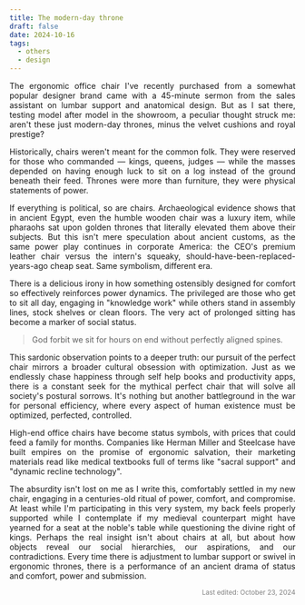 ```yaml
---
title: The modern-day throne
draft: false
date: 2024-10-16
tags:
  - others
  - design
---
```


<p style="text-align:justify;">The ergonomic office chair I've recently purchased from a somewhat popular designer brand came with a 45-minute sermon from the sales assistant on lumbar support and anatomical design. But as I sat there, testing model after model in the showroom, a peculiar thought struck me: aren't these just modern-day thrones, minus the velvet cushions and royal prestige?</p>

<p style="text-align:justify;">Historically, chairs weren't meant for the common folk. They were reserved for those who commanded &mdash; kings, queens, judges &mdash; while the masses depended on having enough luck to sit on a log instead of the ground beneath their feed. Thrones were more than furniture, they were physical statements of power.</p>

<p style="text-align:justify;">If everything is political, so are chairs. Archaeological evidence shows that in ancient Egypt, even the humble wooden chair was a luxury item, while pharaohs sat upon golden thrones that literally elevated them above their subjects. But this isn't mere speculation about ancient customs, as the same power play continues in corporate America: the CEO's premium leather chair versus the intern's squeaky, should-have-been-replaced-years-ago cheap seat. Same symbolism, different era.</p>

<p style="text-align:justify;">There is a delicious irony in how something ostensibly designed for comfort so effectively reinforces power dynamics. The privileged are those who get to sit all day, engaging in "knowledge work" while others stand in assembly lines, stock shelves or clean floors. The very act of prolonged sitting has become a marker of social status.</p>
<blockquote>God forbit we sit for hours on end without perfectly aligned spines.</blockquote>
<p style="text-align:justify;">This sardonic observation points to a deeper truth: our pursuit of the perfect chair mirrors a broader cultural obsession with optimization. Just as we endlessly chase happiness through self help books and productivity apps, there is a constant seek for the mythical perfect chair that will solve all society's postural sorrows. It's nothing but another battleground in the war for personal efficiency, where every aspect of human existence must be optimized, perfected, controlled.</p>

<p style="text-align:justify;">High-end office chairs have become status symbols, with prices that could feed a family for months. Companies like Herman Miller and Steelcase have built empires on the promise of ergonomic salvation, their marketing materials read like medical textbooks full of terms like "sacral support" and "dynamic recline technology".</p>

<p style="text-align:justify;">The absurdity isn't lost on me as I write this, comfortably settled in my new chair, engaging in a centuries-old ritual of power, comfort, and compromise. At least while I'm participating in this very system, my back feels properly supported while I contemplate if my medieval counterpart might have yearned for a seat at the noble's table while questioning the divine right of kings. Perhaps the real insight isn't about chairs at all, but about how objects reveal our social hierarchies, our aspirations, and our contradictions. Every time there is adjustment to lumbar support or swivel in ergonomic thrones, there is a performance of an ancient drama of status and comfort, power and submission.</p>

<p style="text-align:right; font-size:smaller; color:gray;">
Last edited: October 23, 2024
</p>
